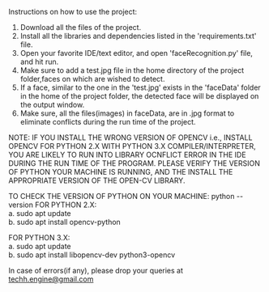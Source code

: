 Instructions on how to use the project:
1. Download all the files of the project.
2. Install all the libraries and dependencies listed in the 'requirements.txt' file.
3. Open your favorite IDE/text editor, and open 'faceRecognition.py' file, and hit run.
4. Make sure to add a test.jpg file in the home directory of the project folder,faces on which are wished to detect.
5. If a face, similar to the one in the 'test.jpg' exists in the 'faceData' folder in the home of the project folder, the detected face will be displayed on the output window.
6. Make sure, all the files(images) in faceData, are in .jpg format to eliminate conflicts during the run time of the project.

NOTE: IF YOU INSTALL THE WRONG VERSION OF OPENCV i.e., INSTALL OPENCV FOR PYTHON 2.X WITH PYTHON 3.X COMPILER/INTERPRETER, YOU ARE LIKELY TO RUN INTO LIBRARY OCNFLICT ERROR IN THE IDE DURING THE RUN TIME OF THE PROGRAM. 
PLEASE VERIFY THE VERSION OF PYTHON YOUR MACHINE IS RUNNING, AND THE INSTALL THE APPROPRIATE VERSION OF THE OPEN-CV LIBRARY.

TO CHECK THE VERSION OF PYTHON ON YOUR MACHINE: python --version
FOR PYTHON 2.X:   
a. sudo apt update  
b. sudo apt install opencv-python
                
FOR PYTHON 3.X:   
a. sudo apt update  
b. sudo apt install libopencv-dev python3-opencv
                
                
In case of errors(if any), please drop your queries at techh.engine@gmail.com
